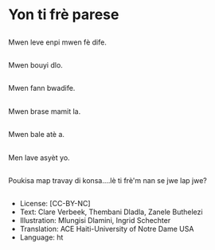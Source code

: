 # Yon ti frè parese

##
Mwen leve enpi mwen fè dife.

##
Mwen bouyi dlo.

##
Mwen fann bwadife.

##
Mwen brase mamit la.

##
Mwen bale atè a.

##
Men lave asyèt yo.

##
Poukisa map travay di konsa....lè ti frè'm nan se jwe lap jwe?

##
* License: [CC-BY-NC]
* Text: Clare Verbeek, Thembani Dladla, Zanele Buthelezi
* Illustration: Mlungisi Dlamini, Ingrid Schechter
* Translation: ACE Haiti-University of Notre Dame USA
* Language: ht
